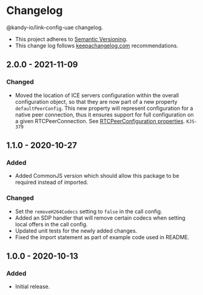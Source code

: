 # Changelog

@kandy-io/link-config-uae changelog.

- This project adheres to [Semantic Versioning](http://semver.org/).
- This change log follows [keepachangelog.com](http://keepachangelog.com/) recommendations.

## 2.0.0 - 2021-11-09

### Changed

- Moved the location of ICE servers configuration within the overall configuration object, so that they are now part of a new property `defaultPeerConfig`. This new property will represent configuration for a native peer connection, thus it ensures support for full configuration on a given RTCPeerConnection. See [RTCPeerConfiguration properties](https://developer.mozilla.org/en-US/docs/Web/API/RTCPeerConnection/RTCPeerConnection). `KJS-379`

## 1.1.0 - 2020-10-27

### Added

- Added CommonJS version which should allow this package to be required instead of imported.

### Changed

- Set the `removeH264Codecs` setting to `false` in the call config.
- Added an SDP handler that will remove certain codecs when setting local offers in the call config.
- Updated unit tests for the newly added changes.
- Fixed the import statement as part of example code used in README.

## 1.0.0 - 2020-10-13

### Added

- Initial release.
